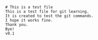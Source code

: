     # This is a test file
    This is a test file for git learning.
    It is created to test the git commands.
    I hope it works fine.
    Thank you.
    Bye!
    v0.1
    



